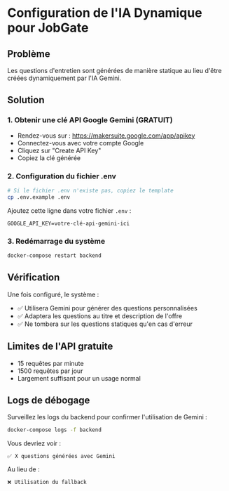 # Configuration de l'IA Dynamique pour JobGate

## Problème
Les questions d'entretien sont générées de manière statique au lieu d'être créées dynamiquement par l'IA Gemini.

## Solution

### 1. Obtenir une clé API Google Gemini (GRATUIT)
- Rendez-vous sur : https://makersuite.google.com/app/apikey
- Connectez-vous avec votre compte Google
- Cliquez sur "Create API Key"
- Copiez la clé générée

### 2. Configuration du fichier .env
```bash
# Si le fichier .env n'existe pas, copiez le template
cp .env.example .env
```

Ajoutez cette ligne dans votre fichier `.env` :
```
GOOGLE_API_KEY=votre-clé-api-gemini-ici
```

### 3. Redémarrage du système
```bash
docker-compose restart backend
```

## Vérification
Une fois configuré, le système :
- ✅ Utilisera Gemini pour générer des questions personnalisées
- ✅ Adaptera les questions au titre et description de l'offre
- ✅ Ne tombera sur les questions statiques qu'en cas d'erreur

## Limites de l'API gratuite
- 15 requêtes par minute
- 1500 requêtes par jour
- Largement suffisant pour un usage normal

## Logs de débogage
Surveillez les logs du backend pour confirmer l'utilisation de Gemini :
```bash
docker-compose logs -f backend
```

Vous devriez voir :
```
✅ X questions générées avec Gemini
```

Au lieu de :
```
❌ Utilisation du fallback
```
